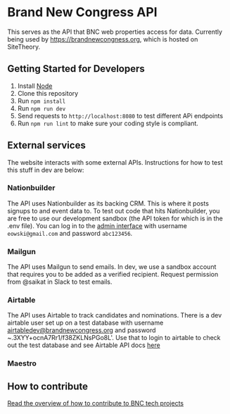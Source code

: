 # Brand New Congress API

This serves as the API that BNC web properties access for data. Currently being used by https://brandnewcongness.org, which is hosted on SiteTheory.

## Getting Started for Developers

1. Install [Node](https://nodejs.org/en/)
2. Clone this repository
2. Run `npm install`
3. Run `npm run dev`
4. Send requests to `http://localhost:8080` to test different APi endpoints
5. Run `npm run lint` to make sure your coding style is compliant.

## External services

The website interacts with some external APIs.  Instructions for how to test this stuff in dev are below:

### Nationbuilder

The API uses Nationbuilder as its backing CRM.  This is where it posts signups to and event data to. To test out code that hits Nationbuilder, you are free to use our development sandbox (the API token for which is in the .env file).  You can log in to the [admin interface](https://evanowski.nationbuilder.com/admin) with username `eowski@gmail.com` and password `abc123456`.

### Mailgun

The API uses Mailgun to send emails.  In dev, we use a sandbox account that requires you to be added as a verified recipient.  Request permission from @saikat in Slack to test emails.

### Airtable

The API uses Airtable to track candidates and nominations. There is a dev airtable user set up on a test database with username airtabledev@brandnewcongress.org and password ~.3XYY+ocnA7Rr1/f38ZKLNsPGo8L'. Use that to login to airtable to check out the test database and see Airtable API docs [here](https://airtable.com/appKkD926OWgpYF0r/api/docs)

### Maestro

## How to contribute

[Read the overview of how to contribute to BNC tech projects](https://github.com/BrandNewCongress/welcome)
